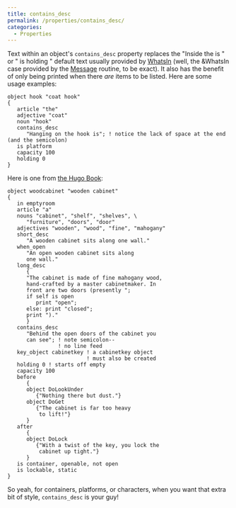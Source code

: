 ```yaml
---
title: contains_desc
permalink: /properties/contains_desc/
categories: 
  - Properties
---
```


Text within an object's `contains_desc` property replaces the "Inside
the <container> is " or "<character> is holding " default text usually
provided by [WhatsIn](WhatsIn) (well, the &WhatsIn case
provided by the [Message](Messages) routine, to be exact). It
also has the benefit of only being printed when there *are* items to be
listed. Here are some usage examples:

    object hook "coat hook"
    {
       article "the"
       adjective "coat"
       noun "hook"
       contains_desc
          "Hanging on the hook is"; ! notice the lack of space at the end (and the semicolon)
       is platform
       capacity 100
       holding 0
    }

Here is one from [the Hugo Book](The_Hugo_Book):

    object woodcabinet "wooden cabinet"
    {
       in emptyroom
       article "a"
       nouns "cabinet", "shelf", "shelves", \
          "furniture", "doors", "door"
       adjectives "wooden", "wood", "fine", "mahogany"
       short_desc
          "A wooden cabinet sits along one wall."
       when_open
          "An open wooden cabinet sits along
          one wall."
       long_desc
          {
          "The cabinet is made of fine mahogany wood,
          hand-crafted by a master cabinetmaker. In
          front are two doors (presently ";
          if self is open
             print "open";
          else: print "closed";
          print ")."
          }
       contains_desc
          "Behind the open doors of the cabinet you
          can see"; ! note semicolon--
                    ! no line feed
       key_object cabinetkey ! a cabinetkey object
                             ! must also be created
       holding 0 ! starts off empty
       capacity 100
       before
          {
          object DoLookUnder
             {"Nothing there but dust."}
          object DoGet
             {"The cabinet is far too heavy
              to lift!"}
          }
       after
          {
          object DoLock
             {"With a twist of the key, you lock the
              cabinet up tight."}
          }
       is container, openable, not open
       is lockable, static
    }

So yeah, for containers, platforms, or characters, when you want that
extra bit of style, `contains_desc` is your guy!
